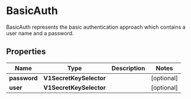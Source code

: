 

# BasicAuth

BasicAuth represents the basic authentication approach which contains a user name and a password.

## Properties

| Name | Type | Description | Notes |
|------------ | ------------- | ------------- | -------------|
|**password** | **V1SecretKeySelector** |  |  [optional] |
|**user** | **V1SecretKeySelector** |  |  [optional] |



